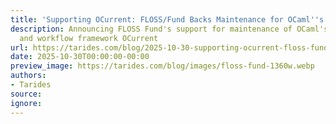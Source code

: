 ```yaml
---
title: 'Supporting OCurrent: FLOSS/Fund Backs Maintenance for OCaml''s Native CI Framework'
description: Announcing FLOSS Fund's support for maintenance of OCaml's native CI
  and workflow framework OCurrent
url: https://tarides.com/blog/2025-10-30-supporting-ocurrent-floss-fund-backs-maintenance-for-ocaml-s-native-ci-framework
date: 2025-10-30T00:00:00-00:00
preview_image: https://tarides.com/blog/images/floss-fund-1360w.webp
authors:
- Tarides
source:
ignore:
---
```

